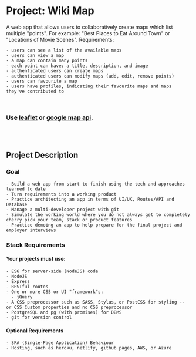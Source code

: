 # Project: Wiki Map

A web app that allows users to collaboratively create maps which list multiple "points". For example: "Best Places to Eat Around Town" or "Locations of Movie Scenes".
Requirements:

    - users can see a list of the available maps
    - users can view a map
    - a map can contain many points
    - each point can have: a title, description, and image
    - authenticated users can create maps
    - authenticated users can modify maps (add, edit, remove points)
    - users can favourite a map
    - users have profiles, indicating their favourite maps and maps they've contributed to
  
  <br>

  ### Use [leaflet](http://leafletjs.com/) or [google map api](https://developers.google.com/maps/).

<br><br>

## Project Description
### Goal

    - Build a web app from start to finish using the tech and approaches learned to date
    - Turn requirements into a working product
    - Practice architecting an app in terms of UI/UX, Routes/API and Database
    - Manage a multi-developer project with git
    - Simulate the working world where you do not always get to completely cherry pick your team, stack or product features
    - Practice demoing an app to help prepare for the final project and employer interviews

### Stack Requirements

#### Your projects must use:

    - ES6 for server-side (NodeJS) code
    - NodeJS
    - Express
    - RESTful routes
    - One or more CSS or UI "framework"s:
      - jQuery
    - A CSS preprocessor such as SASS, Stylus, or PostCSS for styling -- or CSS Custom properties and no CSS preprocessor
    - PostgreSQL and pg (with promises) for DBMS
    - git for version control

#### Optional Requirements

    - SPA (Single-Page Application) Behaviour
    - Hosting, such as heroku, netlify, github pages, AWS, or Azure

